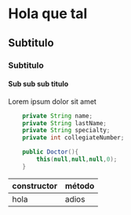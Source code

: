 # Hola que tal

## Subtitulo

### Subtitulo

#### Sub sub sub titulo

Lorem ipsum dolor sit amet

```java
    private String name;
    private String lastName;
    private String specialty;
    private int collegiateNumber;

    public Doctor(){
        this(null,null,null,0);
    }
```

| constructor | método |
| - | - |
| hola | adios |



